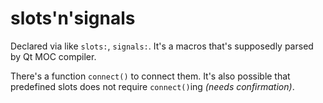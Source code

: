 # slots'n'signals

Declared via like `slots:`, `signals:`. It's a macros that's supposedly parsed by Qt MOC compiler.

There's a function `connect()` to connect them. It's also possible that predefined slots does not require `connect()`ing *(needs confirmation)*.

